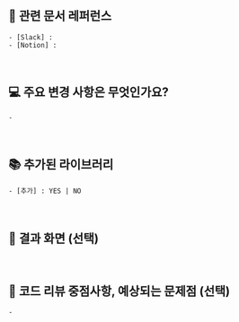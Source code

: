 ## 📝 관련 문서 레퍼런스

```
- [Slack] :
- [Notion] :
```

<br/>

## 💻 주요 변경 사항은 무엇인가요?

```
-
```

<br/>

## 📚 추가된 라이브러리

```
- [추가] : YES | NO
```

<br/>

## 📱 결과 화면 (선택)

<br/>

## 🙇 코드 리뷰 중점사항, 예상되는 문제점 (선택)

```
-
```

